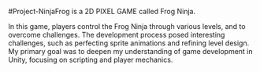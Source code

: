 #Project-NinjaFrog is a 2D PIXEL GAME called Frog Ninja. 

In this game, players control the Frog Ninja through various levels, and to overcome challenges. 
The development process posed interesting challenges, such as perfecting sprite animations and refining level design. 
My primary goal was to deepen my understanding of game development in Unity, focusing on scripting and player mechanics.
